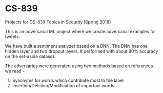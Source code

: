 # CS-839

Projects for CS-839 Topics in Security (Spring 2018)

This is an adversarial ML project where we create adversarial examples
for tweets.

We have built a sentiment analyzer based on a DNN. The DNN has one hidden layer
and two dropout layers. It performed with about 80% accuracy on the set-aside
dataset.

The adversaries were generated using two methods based on references we read -
1) Synonyms for words which contribute most to the label
2) Insertion/Deletion/Modification of important words
